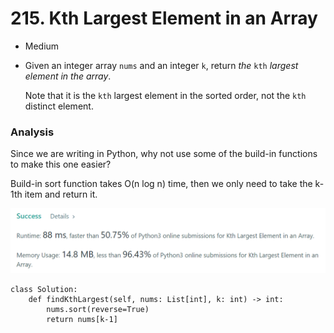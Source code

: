 # 215. Kth Largest Element in an Array

* Medium
*   Given an integer array `nums` and an integer `k`, return _the_ `kth` _largest element in the array_.

    Note that it is the `kth` largest element in the sorted order, not the `kth` distinct element.

### Analysis&#x20;

Since we are writing in Python, why not use some of the build-in functions to make this one easier?&#x20;

Build-in sort function takes O(n log n) time, then we only need to take the k-1th item and return it.&#x20;

![](<../.gitbook/assets/image (30).png>)

```
class Solution:
    def findKthLargest(self, nums: List[int], k: int) -> int:
        nums.sort(reverse=True)
        return nums[k-1]
```
